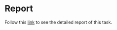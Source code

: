 # Report

Follow this <a href="https://github.com/DepanshuSani/MIDAS-RA-TASKS-2021/blob/main/Reports/Report%20(Task%203).pdf">link</a> to see the detailed report of this task.
